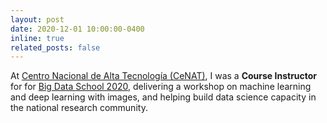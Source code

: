 ```yaml
---
layout: post
date: 2020-12-01 10:00:00-0400
inline: true
related_posts: false
---
```


At [Centro Nacional de Alta Tecnología (CeNAT)](https://www.cenat.ac.cr/en/), I was a **Course Instructor** for for [Big Data School 2020](https://www.redconare.ac.cr/en/crbds2020/), delivering a workshop on machine learning and deep learning with images, and helping build data science capacity in the national research community.